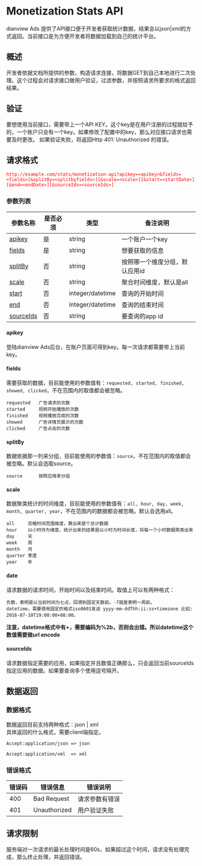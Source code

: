 # Monetization Stats API

dianview Ads 提供了API接口便于开发者获取统计数据，结果会以json|xml的方式返回。当前接口是为方便开发者将数据加载到自己的统计平台。  

## 概述
开发者依据文档所提供的参数，构造请求连接，将数据GET到自己本地进行二次处理。这个过程会对请求接口做用户验证，过滤参数，并按照请求所要求的格式返回结果。

## 验证
要想使用当前接口，需要带上一个API KEY。这个key是在用户注册的过程就给予的，一个账户只会有一个key。如果修改了配置中的key，那么对应接口请求也需要及时更改。
如果验证失败，将返回Http 401: Unauthorized 的错误。

## 请求格式

<span style="color:red">`http://example.com/stats/monetization-api?apikey=<apikey>&fields=<fields>[&splitBy=<splitbyfields>][&scale=<scale>][&start=<startDate>][&end=<endDate>][&sourceIds=<sourceIds>]`</span>

### 参数列表

| 参数名称 | 是否必须 | 类型 | 备注说明 |
|--------|----------|--------|---------|
| [apikey](#apikey) | 是 | string | 一个账户一个key |
| [fields](#fields) | 是 | string | 想要获取的信息 |
| [splitBy](#splitBy) | 否 | string | 按照哪一个维度分组，默认应用id |
| [scale](#scale) | 否 | string | 聚合时间维度，默认是all |
| [start](#date) | 否 | integer/datetime | 查询的开始时间 | 
| [end](#date) | 否 | integer/datetime | 查询的结束时间 |
| [sourceIds](#sourceIds) | 否 | string | 要查询的app id|


#### <span id="apikey">apikey</span>

登陆dianview Ads后台，在账户页面可得到key。每一次请求都需要带上当前key。

#### <span id="fields">fields</span>
需要获取的数据，目前能使用的参数值有：`requested, started, finished, showed, clicked`，不在范围内的取值都会被忽略。  

	requested	广告请求的次数
	started 	视频开始播放的次数
	finished 	视频播放完成的次数
	showed 		广告详情页展示的次数
	clicked		广告点击的次数

#### <span id="splitBy">splitBy</span>
数据依据那一列来分组，目前能使用的参数值：`source`，不在范围内的取值都会被忽略。默认会选取source。  
	
	source		按照应用来分组

#### <span id="scale">scale</span>
数据聚类统计的时间维度，目前能使用的参数值有：`all, hour, day, week, month, quarter, year`，不在范围内的数据都会被忽略。默认会选用all。

	all		忽略时间范围维度，算出来是个总计数据
	hour	以小时作为维度，统计出来的结果是以小时为时间长度，将每一个小时数据聚类出来
	day		天
	week	周
	month	月
	quarter	季度
	year	年

#### <span id="date">date</span>
请求数据的请求时间，开始时间以及结束时间。取值上可以有两种格式：

	负数，表明是以当前时间为七点，回溯到固定天数前。-7就是表明一周前。  
	datetime，需要使用固定的格式iso8601发送 yyyy-mm-ddThh:ii:ss+timezone 比如: 2016-07-10T19:00:00+08:00。
**注意，datetime格式中有+，需要编码为%2b，否则会出错。所以datetime这个数值需要做url encode**

#### <span id="sourceIds">sourceIds</span>
请求数据指定需要的应用，如果指定并且数值正确那么，只会返回当前sourceIds指定应用的数据。如果要查询多个使用逗号隔开。

## 数据返回

### 数据格式
数据返回目前支持两种格式：json | xml  
具体返回的什么格式，需要client端指定。

	Accept:application/json => json

	Accept:application/xml	=> xml
	
### 错误格式

| 错误码  | 错误信息 | 错误说明 |
|--------|----------|--------|
| 400 | Bad Request | 请求参数有错误 |
| 401 | Unauthorized  | 用户验证失败 |


## 请求限制
服务端对一次请求的最长处理时间是60s，如果超过这个时间，请求没有处理完成，那么终止处理，并返回错误。